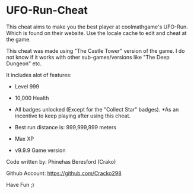 # UFO-Run-Cheat
This cheat aims to make you the best player at coolmathgame's UFO-Run. Which is found on their website. Use the locale cache to edit and cheat at the game.

This cheat was made using "The Castle Tower" version of the game. I do not know if it works with other sub-games/versions like "The Deep Dungeon" etc.

It includes alot of features:

- Level 999

- 10,000 Health

- All badges unlocked (Except for the "Collect Star" badges). *As an incentive to keep playing after using this cheat.

- Best run distance is: 999,999,999 meters

- Max XP

- v9.9.9 Game version

Code written by: Phinehas Beresford (Crako)

Github Account: https://github.com/Cracko298

Have Fun ;)
